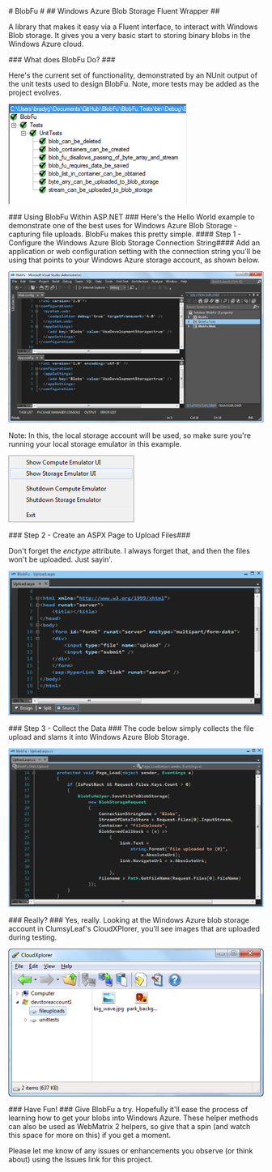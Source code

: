 ﻿<a name="blobfu" />
# BlobFu #

<a name="windows-azure-blob-storage-fluent-wrapper" />
## Windows Azure Blob Storage Fluent Wrapper ##

A library that makes it easy via a Fluent interface, to interact with Windows Blob storage. It gives you a very basic start to storing binary blobs in the Windows Azure cloud. 

<a name="what-does-blobfu-do" />
### What does BlobFu Do? ###

Here's the current set of functionality, demonstrated by an NUnit output of the unit tests used to design BlobFu. Note, more tests may be added as the project evolves. 

![BlobFu Unit Test Run](images/blobfu-unit-test-run.png?raw=true "BlobFu Unit Test Run")

<a name="using-blobfu-within-aspnet" />
### Using BlobFu Within ASP.NET ###
Here's the Hello World example to demonstrate one of the best uses for Windows Azure Blob Storage - capturing file uploads. BlobFu makes this pretty simple. 

<a name="step-1" />
#### Step 1 - Configure the Windows Azure Blob Storage Connection String####
Add an application or web configuration setting with the connection string you'll be using that points to your Windows Azure storage account, as shown below. 

![Configuring a site or app with the blob connection string](images/configuring-a-site-or-app-with-the-blob-conne.png?raw=true "Configuring a site or app with the blob connection string")

Note: In this, the local storage account will be used, so make sure you're running your local storage emulator in this example.

![running the storage emulator](images/running-the-storage-emulator.png?raw=true "running the storage emulator")

<a name="step-2" />
### Step 2 - Create an ASPX Page to Upload Files###

Don't forget the _enctype_ attribute. I always forget that, and then the files won't be uploaded. Just sayin'.

![HTML form for uploading](images/html-form-for-uploading.png?raw=true "HTML form for uploading")

<a name="step-3---collect-the-data" />
### Step 3 - Collect the Data ###
The code below simply collects the file upload and slams it into Windows Azure Blob Storage. 

![saving blobs to blob storage](images/saving-blobs-to-blob-storage.png?raw=true "saving blobs to blob storage")

<a name="anchor-name-here" />
### Really? ###
Yes, really. Looking at the Windows Azure blob storage account in ClumsyLeaf's CloudXPlorer, you'll see images that are uploaded during testing. 

![checking the blob account using CloudXPlorer](images/checking-the-blob-account-using-cloudxplorer.png?raw=true)

<a name="anchor-name-here" />
### Have Fun! ###
Give BlobFu a try. Hopefully it'll ease the process of learning how to get your blobs into Windows Azure. These helper methods can also be used as WebMatrix 2 helpers, so give that a spin (and watch this space for more on this) if you get a moment. 

Please let me know of any issues or enhancements you observe (or think about) using the Issues link for this project.
